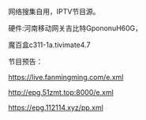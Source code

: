 
网络搜集自用，IPTV节目源。

硬件:河南移动网关吉比特GpononuH60G，

魔百盒c311-1a.tivimate4.7

节目预告：

https://live.fanmingming.com/e.xml

http://epg.51zmt.top:8000/e.xml

https://epg.112114.xyz/pp.xml

